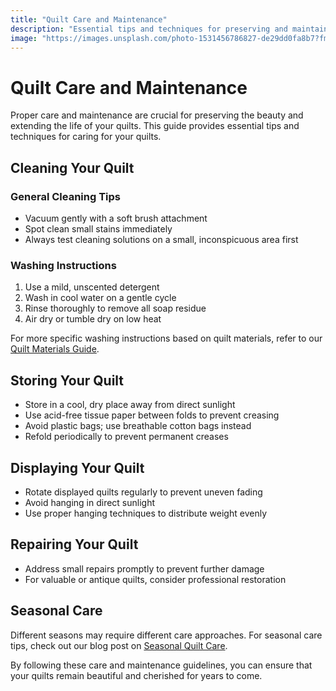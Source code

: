 ```yaml
---
title: "Quilt Care and Maintenance"
description: "Essential tips and techniques for preserving and maintaining your quilts to ensure their longevity and beauty."
image: "https://images.unsplash.com/photo-1531456786827-de29dd0fa8b7?fm=jpg&w=1200"
---
```


# Quilt Care and Maintenance

Proper care and maintenance are crucial for preserving the beauty and extending the life of your quilts. This guide provides essential tips and techniques for caring for your quilts.

## Cleaning Your Quilt

### General Cleaning Tips
- Vacuum gently with a soft brush attachment
- Spot clean small stains immediately
- Always test cleaning solutions on a small, inconspicuous area first

### Washing Instructions
1. Use a mild, unscented detergent
2. Wash in cool water on a gentle cycle
3. Rinse thoroughly to remove all soap residue
4. Air dry or tumble dry on low heat

For more specific washing instructions based on quilt materials, refer to our [Quilt Materials Guide](/pillars/quilt-materials).

## Storing Your Quilt

- Store in a cool, dry place away from direct sunlight
- Use acid-free tissue paper between folds to prevent creasing
- Avoid plastic bags; use breathable cotton bags instead
- Refold periodically to prevent permanent creases

## Displaying Your Quilt

- Rotate displayed quilts regularly to prevent uneven fading
- Avoid hanging in direct sunlight
- Use proper hanging techniques to distribute weight evenly

## Repairing Your Quilt

- Address small repairs promptly to prevent further damage
- For valuable or antique quilts, consider professional restoration

## Seasonal Care

Different seasons may require different care approaches. For seasonal care tips, check out our blog post on [Seasonal Quilt Care](/blog/seasonal-quilt-care).

By following these care and maintenance guidelines, you can ensure that your quilts remain beautiful and cherished for years to come.